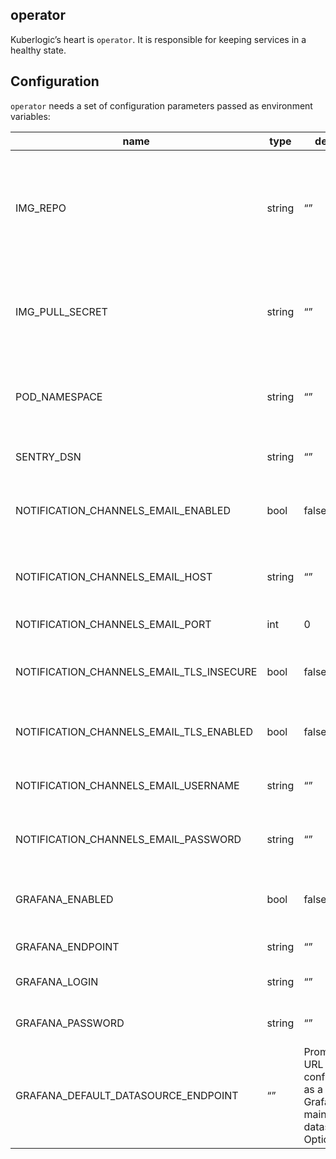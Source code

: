 ## operator
Kuberlogic’s heart is `operator`. It is responsible for keeping services in a healthy state.

## Configuration
`operator` needs a set of configuration parameters passed as environment variables:

| name | type | default | description |
| --- | --- | --- | --- |
| IMG_REPO | string | “” | Container image repository where Kuberlogic container images are located. Required. |
| IMG_PULL_SECRET | string | “” | ImagePullSecret name for the registry of Kuberlogic container images. Optional. |
| POD_NAMESPACE | string | “” | Namespace in which Kuberlogic `operator` is running. Required. |
| SENTRY_DSN | string | “” | Sentry URL to report panics. Optional. |
| NOTIFICATION_CHANNELS_EMAIL_ENABLED | bool | false | Enable email notification channel for Kuberlogic alerts. Optional. |
| NOTIFICATION_CHANNELS_EMAIL_HOST | string | “” | SMTP host for email notification channel. Optional. |
| NOTIFICATION_CHANNELS_EMAIL_PORT | int | 0 | SMTP port for . Optional. |
| NOTIFICATION_CHANNELS_EMAIL_TLS_INSECURE | bool | false | Do not verify TLS when connected to SMTP server. Optional. |
| NOTIFICATION_CHANNELS_EMAIL_TLS_ENABLED | bool | false | Use TLS when connecting to SMTP server. Optional. |
| NOTIFICATION_CHANNELS_EMAIL_USERNAME | string | “” | SMTP server connection username. Optional. |
| NOTIFICATION_CHANNELS_EMAIL_PASSWORD | string | “” | SMTP server connection password. Optional. |
| GRAFANA_ENABLED | bool | false | Enable Grafana integration for Kuberlogic operator. Optional. |
| GRAFANA_ENDPOINT | string | “” | Grafana URL. Optional. |
| GRAFANA_LOGIN | string | “” | Grafana admin username. Optional. |
| GRAFANA_PASSWORD | string | “” | Grafana admin password. Optional. |
| GRAFANA_DEFAULT_DATASOURCE_ENDPOINT | “” | Prometheus URL to configure as a Grafana main datasource. Optional. |